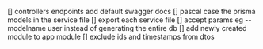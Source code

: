 [] controllers endpoints add default swagger docs
[] pascal case the prisma models in the service file
[] export each service file
[] accept params eg --modelname user
instead of generating the entire db
[] add newly created module to app module
[] exclude ids and timestamps from dtos